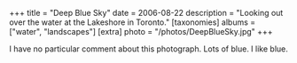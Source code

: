 +++
title = "Deep Blue Sky"
date = 2006-08-22
description = "Looking out over the water at the Lakeshore in Toronto."
[taxonomies]
albums = ["water", "landscapes"]
[extra]
photo = "/photos/DeepBlueSky.jpg"
+++

I have no particular comment about this photograph. Lots of blue. I like blue.
